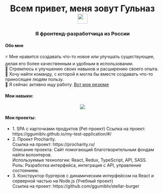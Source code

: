 <h1 align="center">Всем привет, меня зовут Гульназ</h> 
<img src="https://github.com/blackcater/blackcater/raw/main/images/Hi.gif" height="32"/></h1>
<h3 align="center">Я фронтенд-разработчица из России</h3>

<h4>Обо мне </h4>
<p>
  ⚡ Мне нравится создавать что-то новое или улучшать существующее, делая его более качественным и удобным в использовании.<br/>
  🌱 Стремлюсь к улучшению своих навыков и расширению своего опыта.<br/>
  👯 Хочу найти команду, с которой я могла бы вместе создавать что-то приносящее людям пользу.<br/>
  🔭 Я сейчас активно ищу работу. <a href="https://hh.ru/resume/01147acbff0da13de40039ed1f554d4e30786b" target="_blank">Вот мое резюме</a>
</p>


<h4>Мои навыки:</h4>
<p align="center">
  <a href="https://skillicons.dev">
    <img src="https://skillicons.dev/icons?i=github,js,html,css,typescript,react,redux,postman" />
  </a>
</p>

<h4>Мои проекты:</h4>
<ul>
<li>1. SPA с карточками продуктов (Pet-проект)
Ссылка на проект: https://ggumiblv.github.io/my-test-application/#/</li>

<li>2. Проект Procharity. </br>
Ссылка на проект: https://procharity.ru/</br>
Описание проекта: Сайт помогающий благотворительным фондам найти волонтеров. </br>
Используемые технологии: React, Redux, TypeScript, API, SASS.</br>
Роль: Разработка интерфейса, интеграция с API, управление состоянием.
</li>

<li> 3. Конструктор бургеров с динамическим интерфейсом на React и серверной частью на Node.js (Учебный проект) </br>
Ссылка на проект: https://github.com/ggumiblv/stellar-burger </li>
</ul>



